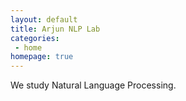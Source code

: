 ```yaml
---
layout: default
title: Arjun NLP Lab
categories:
 - home
homepage: true
---
```

We study Natural Language Processing.
